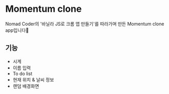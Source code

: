 # Momentum clone
Nomad Coder의 '바닐라 JS로 크롬 앱 만들기'를 따라가며 만든 Momentum clone app입니다🌸
## 기능
- 시계
- 이름 입력
- To do list
- 현재 위치 & 날씨 정보
- 랜덤 배경화면